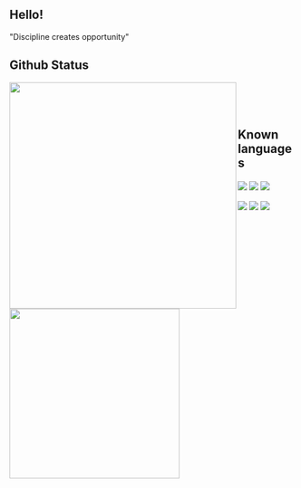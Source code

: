 ## Hello!

"Discipline creates opportunity"

## Github Status

<div>
  <img align="left" src="https://github-readme-stats.vercel.app/api/?username=renancx&count_private=true&theme=dracula" width="400"/>
  <img align="left" src="https://github-readme-stats.vercel.app/api/top-langs/?username=renancx&theme=dracula&langs_count=8&layout=compact" width="300"/>
</div> <br><br><br>

## Known languages

<div>
  <img align="center" src="https://img.shields.io/badge/Python-3776AB?style=for-the-badge&logo=python&logoColor=white">
  <img align="center" src="https://img.shields.io/badge/C-00599C?style=for-the-badge&logo=c&logoColor=white">
  <img align="center" src="https://img.shields.io/badge/Java-ED8B00?style=for-the-badge&logo=java&logoColor=white">
  <br><br>
  <img align="center" src="https://img.shields.io/badge/HTML5-E34F26?style=for-the-badge&logo=html5&logoColor=white">
  <img align="center" src="https://img.shields.io/badge/CSS3-1572B6?style=for-the-badge&logo=css3&logoColor=white">
  <img align="center" src="https://img.shields.io/badge/JavaScript-F7DF1E?style=for-the-badge&logo=javascript&logoColor=black">
</div>
